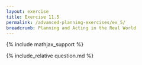 ```yaml
---
layout: exercise
title: Exercise 11.5
permalink: /advanced-planning-exercises/ex_5/
breadcrumb: Planning and Acting in the Real World
---
```


{% include mathjax_support %}

<div><i class="arrow-up loader" data-chapter="advanced-planning-exercises" data-exercise="ex_5" data-rating="0"></i></div>
{% include_relative question.md %}
